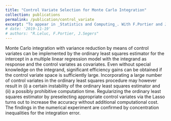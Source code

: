 ```yaml
---
title: "Control Variate Selection for Monte Carlo Integration"
collection: publications
permalink: /publication/control_variate
excerpt: "To appear in _Statistics and Computing_. With F.Portier and J.Segers.([PDF](https://arxiv.org/pdf/1906.10920))"
# date: '2019-11-19'
# authors: "R.Leluc, F.Portier, J.Segers"
---
```


Monte Carlo integration with variance reduction by means of control variates can be implemented by the ordinary least squares estimator for the intercept in a multiple linear regression model with the integrand as response and the control variates as covariates. Even without special knowledge on the integrand, significant efficiency gains can be obtained if the control variate space is sufficiently large. Incorporating a large number of control variates in the ordinary least squares procedure may however result in (i) a certain instability of the ordinary least squares estimator and (ii) a possibly prohibitive computation time. Regularizing the ordinary least squares estimator by preselecting appropriate control variates via the Lasso turns out to increase the accuracy without additional computational cost. The findings in the numerical experiment are confirmed by concentration inequalities for the integration error.
